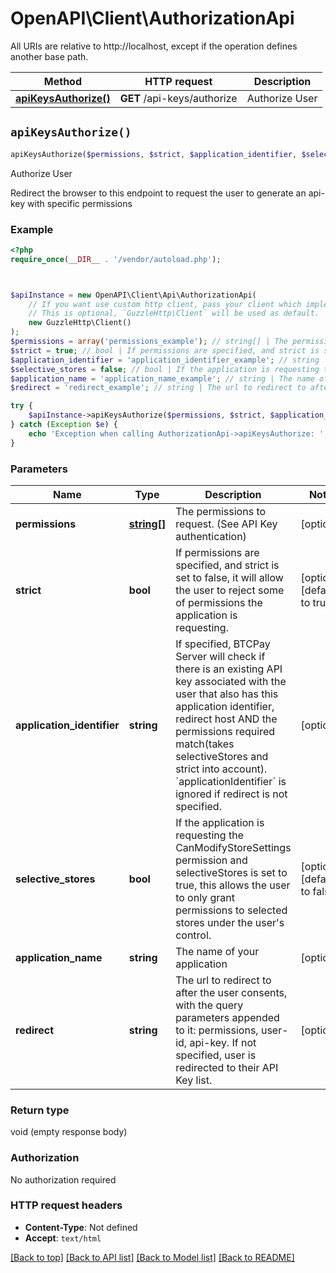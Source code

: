 # OpenAPI\Client\AuthorizationApi

All URIs are relative to http://localhost, except if the operation defines another base path.

| Method | HTTP request | Description |
| ------------- | ------------- | ------------- |
| [**apiKeysAuthorize()**](AuthorizationApi.md#apiKeysAuthorize) | **GET** /api-keys/authorize | Authorize User |


## `apiKeysAuthorize()`

```php
apiKeysAuthorize($permissions, $strict, $application_identifier, $selective_stores, $application_name, $redirect)
```

Authorize User

Redirect the browser to this endpoint to request the user to generate an api-key with specific permissions

### Example

```php
<?php
require_once(__DIR__ . '/vendor/autoload.php');



$apiInstance = new OpenAPI\Client\Api\AuthorizationApi(
    // If you want use custom http client, pass your client which implements `GuzzleHttp\ClientInterface`.
    // This is optional, `GuzzleHttp\Client` will be used as default.
    new GuzzleHttp\Client()
);
$permissions = array('permissions_example'); // string[] | The permissions to request. (See API Key authentication)
$strict = true; // bool | If permissions are specified, and strict is set to false, it will allow the user to reject some of permissions the application is requesting.
$application_identifier = 'application_identifier_example'; // string | If specified, BTCPay Server will check if there is an existing API key associated with the user that also has this application identifier, redirect host AND the permissions required match(takes selectiveStores and strict into account). `applicationIdentifier` is ignored if redirect is not specified.
$selective_stores = false; // bool | If the application is requesting the CanModifyStoreSettings permission and selectiveStores is set to true, this allows the user to only grant permissions to selected stores under the user's control.
$application_name = 'application_name_example'; // string | The name of your application
$redirect = 'redirect_example'; // string | The url to redirect to after the user consents, with the query parameters appended to it: permissions, user-id, api-key. If not specified, user is redirected to their API Key list.

try {
    $apiInstance->apiKeysAuthorize($permissions, $strict, $application_identifier, $selective_stores, $application_name, $redirect);
} catch (Exception $e) {
    echo 'Exception when calling AuthorizationApi->apiKeysAuthorize: ', $e->getMessage(), PHP_EOL;
}
```

### Parameters

| Name | Type | Description  | Notes |
| ------------- | ------------- | ------------- | ------------- |
| **permissions** | [**string[]**](../Model/string.md)| The permissions to request. (See API Key authentication) | [optional] |
| **strict** | **bool**| If permissions are specified, and strict is set to false, it will allow the user to reject some of permissions the application is requesting. | [optional] [default to true] |
| **application_identifier** | **string**| If specified, BTCPay Server will check if there is an existing API key associated with the user that also has this application identifier, redirect host AND the permissions required match(takes selectiveStores and strict into account). &#x60;applicationIdentifier&#x60; is ignored if redirect is not specified. | [optional] |
| **selective_stores** | **bool**| If the application is requesting the CanModifyStoreSettings permission and selectiveStores is set to true, this allows the user to only grant permissions to selected stores under the user&#39;s control. | [optional] [default to false] |
| **application_name** | **string**| The name of your application | [optional] |
| **redirect** | **string**| The url to redirect to after the user consents, with the query parameters appended to it: permissions, user-id, api-key. If not specified, user is redirected to their API Key list. | [optional] |

### Return type

void (empty response body)

### Authorization

No authorization required

### HTTP request headers

- **Content-Type**: Not defined
- **Accept**: `text/html`

[[Back to top]](#) [[Back to API list]](../../README.md#endpoints)
[[Back to Model list]](../../README.md#models)
[[Back to README]](../../README.md)
